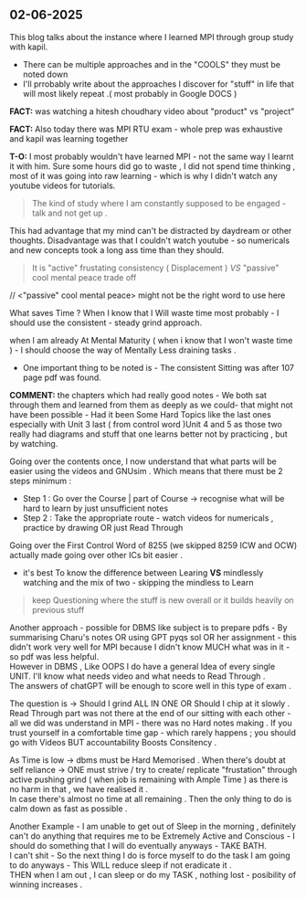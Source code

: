 02-06-2025
---
This blog talks about the instance where I learned MPI through group study with kapil.
- There can be multiple approaches and in the "COOLS" they must be noted down
- I'll prrobably write about the approaches I discover for "stuff" in life that will most likely repeat .( most probably in Google DOCS  )

**FACT:** was watching a hitesh choudhary video about "product" vs "project"

**FACT:** Also today there was MPI RTU exam - whole prep was exhaustive and kapil was learning together

**T-O:** I most probably wouldn't have learned MPI - not the same way I learnt it with him. Sure some hours did go to waste , I did not spend time thinking , most of it was going into raw learning - which is why I didn't watch any youtube videos for tutorials. 

> The kind of study where I am constantly supposed to be engaged - talk and not get up .

This had advantage that my mind can't be distracted by daydream or other thoughts.
Disadvantage was that I couldn't watch youtube - so numericals 
and new concepts took a long ass time than they should.

> It is "active" frustating consistency ( Displacement ) *VS*  "passive" cool mental peace  trade off 

// <"passive" cool mental peace> might not be the right word to use here 

What saves Time ? When I know that I Will waste time most probably - I should use the consistent - steady grind approach.

when I am already At Mental Maturity ( when i know that I won't waste time ) - I should choose the way of Mentally Less draining tasks .

- One important thing to be noted is - The consistent Sitting was after 107 page pdf was found.

**COMMENT:** the chapters which had really good notes - We both sat through them and learned from them as deeply as we could- that might not have been possible - Had it been Some Hard Topics like the last ones especially with Unit 3 last ( from control word )Unit 4 and 5 as those two really had diagrams and stuff that one learns better not by practicing , but by watching.

Going over the contents once, I now understand that what parts will be easier using the videos and GNUsim . Which means that there must be 2 steps minimum :
- Step 1 : Go over the Course | part of Course -> recognise what will be hard to learn by just unsufficient notes
- Step 2 : Take the appropriate route - watch videos for numericals , practice by drawing OR just Read Through

Going over the First Control Word of 8255 (we skipped 8259 ICW and OCW) actually made going over other ICs bit easier .

- it's best To know the difference between Learing **VS** mindlessly watching and the mix of two - skipping the mindless to Learn  
> keep Questioning where the stuff is new overall or it builds heavily on previous stuff 

Another approach - possible for DBMS like subject is to prepare pdfs - By summarising Charu's notes OR using GPT pyqs sol OR her assignment - this didn't work very well for MPI because I didn't know MUCH what was in it - so pdf was less helpful. <br>
However in DBMS , Like OOPS I do have a general Idea of every single UNIT. I'll know what needs video and what needs to Read Through . <br>
The answers of chatGPT will be enough to score well in this type of exam . 

The question is -> Should I grind ALL IN ONE OR Should I chip at it slowly . <br>
Read Through part was not there at the end of our sitting with each other - all we did was understand in MPI - there was no Hard notes making . 
If you trust yourself in a comfortable time gap - which rarely happens ; you should go with Videos BUT accountability Boosts Consitency .

As Time is low -> dbms must be Hard Memorised . When there's doubt at self reliance -> ONE must strive / try to create/ replicate "frustation" through active pushing grind ( when job is remaining with Ample Time ) as there is no harm in that , we have realised it . <br>
In case there's almost no time at all remaining . Then the only thing to do is calm down as fast as possible .

Another Example - I am unable to get out of Sleep in the morning , definitely can't do anything that requires me to be Extremely Active and Conscious - I should do something that I will do eventually anyways - TAKE BATH. <br>
I can't shit - So the next thing I do is force myself to do the task I am going to do anyways - This WILL reduce sleep if not eradicate it . <br>
THEN when I am out , I can sleep or do my TASK , nothing lost - posibility of winning increases .